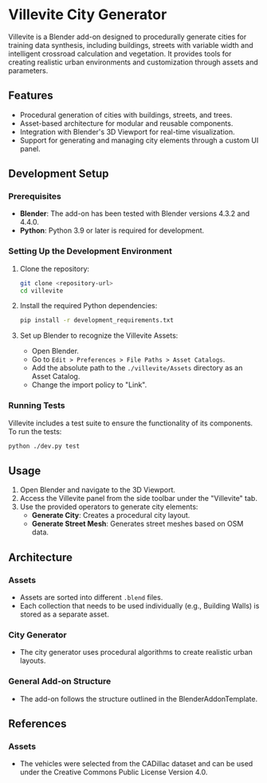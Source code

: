 # Villevite City Generator

Villevite is a Blender add-on designed to procedurally generate cities for training data synthesis, including buildings, streets with variable width and intelligent crossroad calculation and vegetation. It provides tools for creating realistic urban environments and customization through assets and parameters.

## Features

- Procedural generation of cities with buildings, streets, and trees.
- Asset-based architecture for modular and reusable components.
- Integration with Blender's 3D Viewport for real-time visualization.
- Support for generating and managing city elements through a custom UI panel.

## Development Setup

### Prerequisites

- **Blender**: The add-on has been tested with Blender versions 4.3.2 and 4.4.0.
- **Python**: Python 3.9 or later is required for development.

### Setting Up the Development Environment

1. Clone the repository:

   ```bash
   git clone <repository-url>
   cd villevite
   ```

2. Install the required Python dependencies:

   ```bash
   pip install -r development_requirements.txt
   ```

3. Set up Blender to recognize the Villevite Assets:
   - Open Blender.
   - Go to `Edit > Preferences > File Paths > Asset Catalogs`.
   - Add the absolute path to the `./villevite/Assets` directory as an Asset Catalog.
   - Change the import policy to "Link".

### Running Tests

Villevite includes a test suite to ensure the functionality of its components. To run the tests:

  ```bash
  python ./dev.py test
  ```

## Usage

1. Open Blender and navigate to the 3D Viewport.
2. Access the Villevite panel from the side toolbar under the "Villevite" tab.
3. Use the provided operators to generate city elements:
   - **Generate City**: Creates a procedural city layout.
   - **Generate Street Mesh**: Generates street meshes based on OSM data.

## Architecture

### Assets

- Assets are sorted into different `.blend` files.
- Each collection that needs to be used individually (e.g., Building Walls) is stored as a separate asset.

### City Generator

- The city generator uses procedural algorithms to create realistic urban layouts.

### General Add-on Structure

- The add-on follows the structure outlined in the BlenderAddonTemplate.

## References

### Assets

- The vehicles were selected from the CADillac dataset and can be used under the Creative Commons Public License Version 4.0.

